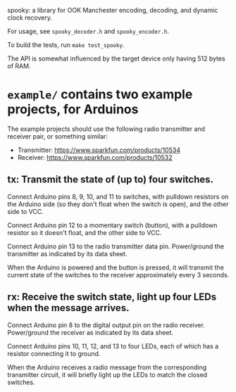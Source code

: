 spooky: a library for OOK Manchester encoding, decoding, and dynamic clock recovery.

For usage, see `spooky_decoder.h` and `spooky_encoder.h`.

To build the tests, run `make test_spooky`.

The API is somewhat influenced by the target device only having 512 bytes of RAM.

# `example/` contains two example projects, for Arduinos

The example projects should use the following radio transmitter and
receiver pair, or something similar:

+ Transmitter: https://www.sparkfun.com/products/10534
+ Receiver: https://www.sparkfun.com/products/10532

## tx: Transmit the state of (up to) four switches.

Connect Arduino pins 8, 9, 10, and 11 to switches, with pulldown
resistors on the Arduino side (so they don't float when the switch is
open), and the other side to VCC.

Connect Arduino pin 12 to a momentary switch (button), with a pulldown
resistor so it doesn't float, and the other side to VCC.

Connect Arduino pin 13 to the radio transmitter data pin. Power/ground the
transmitter as indicated by its data sheet.

When the Arduino is powered and the button is pressed, it will transmit
the current state of the switches to the receiver approximately every 3
seconds.

## rx: Receive the switch state, light up four LEDs when the message arrives.

Connect Arduino pin 8 to the digital output pin on the radio receiver.
Power/ground the receiver as indicated by its data sheet.

Connect Arduino pins 10, 11, 12, and 13 to four LEDs, each of which has
a resistor connecting it to ground.

When the Arduino receives a radio message from the corresponding
transmitter circuit, it will briefly light up the LEDs to match the
closed switches.
